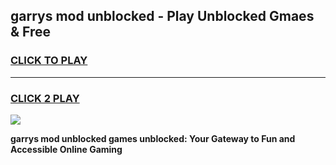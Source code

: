 
## garrys mod   unblocked - Play Unblocked Gmaes & Free
<h3>
<a href="https://news.freeplayer.one?title=garrys_mod___unblocked&ref=16F">CLICK TO PLAY</a></h3>
<hr>

<h3>
<a href="https://news.freeplayer.one?title=garrys_mod___unblocked&ref=16F">CLICK 2 PLAY</a>
  
</h3>

<a href="https://news.freeplayer.one?title=garrys_mod___unblocked&ref=16F/"><img src="https://clearcache.store/games.png"></a>


**garrys mod   unblocked games unblocked: Your Gateway to Fun and Accessible Online Gaming**
